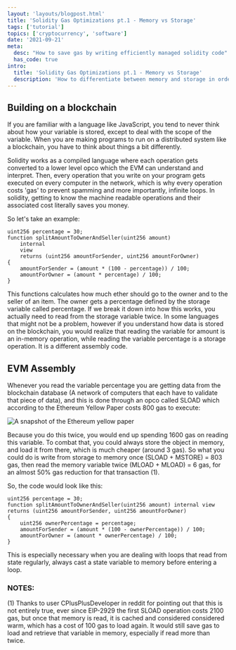 ```yaml
---
layout: 'layouts/blogpost.html'
title: 'Solidity Gas Optimizations pt.1 - Memory vs Storage'
tags: ['tutorial']
topics: ['cryptocurrency', 'software']
date: '2021-09-21'
meta:
  desc: "How to save gas by writing efficiently managed solidity code"
  has_code: true
intro:
  title: 'Solidity Gas Optimizations pt.1 - Memory vs Storage'
  description: 'How to differentiate between memory and storage in order to save money on gas while writing solidity.'
---
```

## Building on a blockchain
If you are familiar with a language like JavaScript, you tend to never think about how your variable is stored, except to deal with the scope of the variable. When you are making programs to run on a distributed system like a blockchain, you have to think about things a bit differently.

Solidity works as a compiled language where each operation gets converted to a lower level opco which the EVM can understand and interpret. Then, every operation that you write on your program gets executed on every computer in the network, which is why every operation costs 'gas' to prevent spamming and more importantly, infinite loops. In solidity, getting to know the machine readable operations and their associated cost literally saves you money.

So let's take an example:

```solidity
uint256 percentage = 30;
function splitAmountToOwnerAndSeller(uint256 amount)
    internal
    view
    returns (uint256 amountForSender, uint256 amountForOwner)
{
    amountForSender = (amount * (100 - percentage)) / 100;
    amountForOwner = (amount * percentage) / 100;
}
```

This functions calculates how much ether should go to the owner and to the seller of an item. The owner gets a percentage defined by the storage variable called percentage. If we break it down into how this works, you actually need to read from the storage variable twice. In some languages that might not be a problem, however if you understand how data is stored on the blockchain, you would realize that reading the variable for amount is an in-memory operation, while reading the variable percentage is a storage operation. It is a different assembly code.

## EVM Assembly
Whenever you read the variable percentage you are getting data from the blockchain database (A network of computers that each have to validate that piece of data), and this is done through an opco called SLOAD which according to the Ethereum Yellow Paper costs 800 gas to execute:

<div class="flex justify-center">
    <img src="/images/sgo1.png" alt="A snapshot of the Ethereum yellow paper">
</div>

Because you do this twice, you would end up spending 1600 gas on reading this variable. To combat that, you could always store the object in memory, and load it from there, which is much cheaper (around 3 gas). So what you could do is write from storage to memory once (SLOAD + MSTORE) = 803 gas, then read the memory variable twice (MLOAD + MLOAD) = 6 gas, for an almost 50% gas reduction for that transaction (1).

So, the code would look like this:

```solidity
uint256 percentage = 30;
function splitAmountToOwnerAndSeller(uint256 amount) internal view returns (uint256 amountForSender, uint256 amountForOwner)
{
    uint256 ownerPercentage = percentage;
    amountForSender = (amount * (100 - ownerPercentage)) / 100;
    amountForOwner = (amount * ownerPercentage) / 100;
}
```

This is especially necessary when you are dealing with loops that read from state regularly, always cast a state variable to memory before entering a loop.

### NOTES:

(1) Thanks to user CPlusPlusDeveloper in reddit for pointing out that this is not entirely true, ever since EIP-2929 the first SLOAD operation costs 2100 gas, but once that memory is read, it is cached and considered considered warm, which has a cost of 100 gas to load again. It would still save gas to load and retrieve that variable in memory, especially if read more than twice.